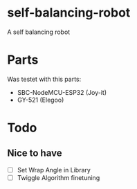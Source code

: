 # self-balancing-robot
A self balancing robot

# Parts
Was testet with this parts:
 - SBC-NodeMCU-ESP32 (Joy-it)
 - GY-521 (Elegoo)

# Todo
## Nice to have
 - [ ] Set Wrap Angle in Library
 - [ ] Twiggle Algorithm finetuning
